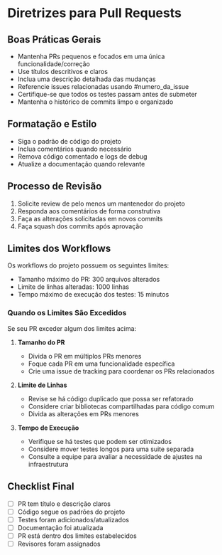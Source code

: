 # Diretrizes para Pull Requests

## Boas Práticas Gerais

- Mantenha PRs pequenos e focados em uma única funcionalidade/correção
- Use títulos descritivos e claros
- Inclua uma descrição detalhada das mudanças
- Referencie issues relacionadas usando #numero_da_issue
- Certifique-se que todos os testes passam antes de submeter
- Mantenha o histórico de commits limpo e organizado

## Formatação e Estilo

- Siga o padrão de código do projeto
- Inclua comentários quando necessário
- Remova código comentado e logs de debug
- Atualize a documentação quando relevante

## Processo de Revisão

1. Solicite review de pelo menos um mantenedor do projeto
2. Responda aos comentários de forma construtiva
3. Faça as alterações solicitadas em novos commits
4. Faça squash dos commits após aprovação

## Limites dos Workflows

Os workflows do projeto possuem os seguintes limites:

- Tamanho máximo do PR: 300 arquivos alterados
- Limite de linhas alteradas: 1000 linhas
- Tempo máximo de execução dos testes: 15 minutos

### Quando os Limites São Excedidos

Se seu PR exceder algum dos limites acima:

1. **Tamanho do PR**
   - Divida o PR em múltiplos PRs menores
   - Foque cada PR em uma funcionalidade específica
   - Crie uma issue de tracking para coordenar os PRs relacionados

2. **Limite de Linhas**
   - Revise se há código duplicado que possa ser refatorado
   - Considere criar bibliotecas compartilhadas para código comum
   - Divida as alterações em PRs menores

3. **Tempo de Execução**
   - Verifique se há testes que podem ser otimizados
   - Considere mover testes longos para uma suite separada
   - Consulte a equipe para avaliar a necessidade de ajustes na infraestrutura

## Checklist Final

- [ ] PR tem título e descrição claros
- [ ] Código segue os padrões do projeto
- [ ] Testes foram adicionados/atualizados
- [ ] Documentação foi atualizada
- [ ] PR está dentro dos limites estabelecidos
- [ ] Revisores foram assignados
